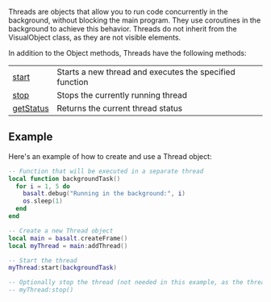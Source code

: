 Threads are objects that allow you to run code concurrently in the background, without blocking the main program. They use coroutines in the background to achieve this behavior. Threads do not inherit from the VisualObject class, as they are not visible elements.

In addition to the Object methods, Threads have the following methods:

|   |   |
|---|---|
|[start](objects/Thread/start.md)|Starts a new thread and executes the specified function
|[stop](objects/Thread/stop.md)|Stops the currently running thread
|[getStatus](objects/Thread/getStatus.md)|Returns the current thread status

## Example

Here's an example of how to create and use a Thread object:

```lua
-- Function that will be executed in a separate thread
local function backgroundTask()
  for i = 1, 5 do
    basalt.debug("Running in the background:", i)
    os.sleep(1)
  end
end

-- Create a new Thread object
local main = basalt.createFrame()
local myThread = main:addThread()

-- Start the thread
myThread:start(backgroundTask)

-- Optionally stop the thread (not needed in this example, as the thread will finish on its own)
-- myThread:stop()
```
